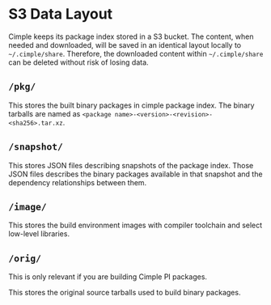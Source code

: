 # S3 Data Layout

Cimple keeps its package index stored in a S3 bucket.
The content, when needed and downloaded, will be saved in an identical layout locally to `~/.cimple/share`.
Therefore, the downloaded content within `~/.cimple/share` can be deleted without risk of losing data.

## `/pkg/`

This stores the built binary packages in cimple package index.
The binary tarballs are named as `<package name>-<version>-<revision>-<sha256>.tar.xz`.

## `/snapshot/`

This stores JSON files describing snapshots of the package index.
Those JSON files describes the binary packages available in that snapshot and the dependency relationships between them.

## `/image/`

This stores the build environment images with compiler toolchain and select low-level libraries.

## `/orig/`

This is only relevant if you are building Cimple PI packages.

This stores the original source tarballs used to build binary packages.
